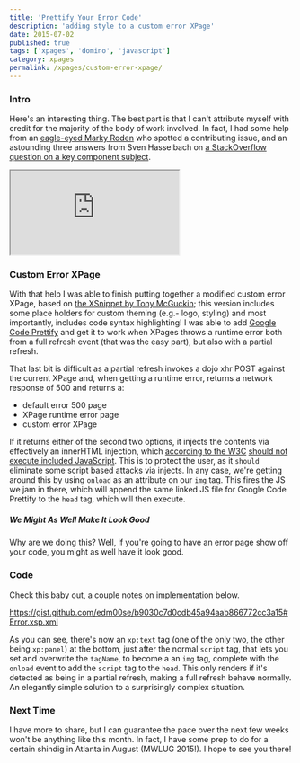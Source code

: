 ```yaml
---
title: 'Prettify Your Error Code'
description: 'adding style to a custom error XPage'
date: 2015-07-02
published: true
tags: ['xpages', 'domino', 'javascript']
category: xpages
permalink: /xpages/custom-error-xpage/
---
```


### Intro

Here's an interesting thing. The best part is that I can't attribute myself with credit for the majority of the body of work involved. In fact, I had some help from an [eagle-eyed Marky Roden](https://stackoverflow.com/a/30925635/1720082) who spotted a contributing issue, and an astounding three answers from Sven Hasselbach on [a StackOverflow question on a key component subject](https://stackoverflow.com/questions/30925066/custom-error-xpage-ability-for-browser-to-load-and-execute-js-script-link-or-bl/).

<iframe class="tweetbu" src="https://tweets.edm00se.codes/611629455069425664/">failed to load</iframe>

### Custom Error XPage

With that help I was able to finish putting together a modified custom error XPage, based on [the XSnippet by Tony McGuckin](https://openntf.org/XSnippets.nsf/snippet.xsp?id=custom-error-page-cw-cause-and-stacktrace-information); this version includes some place holders for custom theming (e.g.- logo, styling) and most importantly, includes code syntax highlighting! I was able to add [Google Code Prettify](https://github.com/google/code-prettify) and get it to work when XPages throws a runtime error both from a full refresh event (that was the easy part), but also with a partial refresh.

That last bit is difficult as a partial refresh invokes a dojo xhr POST against the current XPage and, when getting a runtime error, returns a network response of 500 and returns a:

- default error 500 page
- XPage runtime error page
- custom error XPage

If it returns either of the second two options, it injects the contents via effectively an innerHTML injection, which [according to the W3C](https://www.w3.org/TR/2008/WD-html5-20080610/dom.html#innerhtml0) [should not execute included JavaScript](https://developer.mozilla.org/en-US/docs/Web/API/Element/innerHTML#Security_considerations). This is to protect the user, as it `should` eliminate some script based attacks via injects. In any case, we're getting around this by using `onload` as an attribute on our `img` tag. This fires the JS we jam in there, which will append the same linked JS file for Google Code Prettify to the `head` tag, which will then execute.

##### We Might As Well Make It Look Good

Why are we doing this? Well, if you're going to have an error page show off your code, you might as well have it look good.

### Code

Check this baby out, a couple notes on implementation below.

https://gist.github.com/edm00se/b9030c7d0cdb45a94aab866772cc3a15#Error.xsp.xml

As you can see, there's now an `xp:text` tag (one of the only two, the other being `xp:panel`) at the bottom, just after the normal `script` tag, that lets you set and overwrite the `tagName`, to become a an `img` tag, complete with the `onload` event to add the `script` tag to the `head`. This only renders if it's detected as being in a partial refresh, making a full refresh behave normally. An elegantly simple solution to a surprisingly complex situation.

### Next Time

I have more to share, but I can guarantee the pace over the next few weeks won't be anything like this month. In fact, I have some prep to do for a certain shindig in Atlanta in August (MWLUG 2015!). I hope to see you there!
